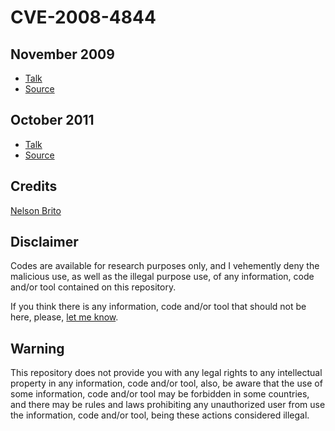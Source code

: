 # CVE-2008-4844
## November 2009
* [Talk](https://github.com/nbrito/talks/tree/master/2009/h2hc)
* [Source](https://github.com/nbrito/research/tree/master/pop)

## October 2011
* [Talk](https://github.com/nbrito/talks/tree/master/2011/h2hc)
* [Source](https://github.com/nbrito/research/tree/master/inception)

## Credits
[Nelson Brito](mailto:nbrito@sekure.org)

## Disclaimer
Codes are available for research purposes only, and I vehemently deny the malicious use, as well as the illegal purpose use, of any information, code and/or tool contained on this repository.

If you think there is any information, code and/or tool that should not be here, please, [let me know](mailto:nbrito@sekure.org).

## Warning
This repository does not provide you with any legal rights to any intellectual property in any information, code and/or tool, also, be aware that the use of some information, code and/or tool may be forbidden in some countries, and there may be rules and laws prohibiting any unauthorized user from use the information, code and/or tool, being these actions considered illegal.
